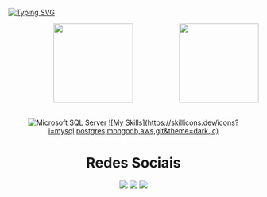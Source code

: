  [![Typing SVG](https://readme-typing-svg.herokuapp.com?font=Kanit&pause=1000&color=61dbfbf&size=30&center=true&vCenter=true&width=1000&heigth=100&lines=Olá,+eu+sou+o+Lucas)](https://git.io/typing-svg)
 
 <div align="center">  
  <img  height="160em" src="https://github-readme-stats-sigma-five.vercel.app/api?username=lucasDBA&show_icons=true&theme=react&include_all_commits=true&count_private=true"/>
  <img align="right" height="160em" src="https://github-readme-stats-sigma-five.vercel.app/api/top-langs/?username=lucasDBA&layout=compact&langs_count=16&theme=react"/>
  <br> <br>
  <div>
 
  <div align="center">

  [![Microsoft SQL Server](https://img.icons8.com/color/48/000000/microsoft-sql-server.png)](https://icons8.com/icon/laYYF3dV0Iew/microsoft-sql-server)
  [![My Skills](https://skillicons.dev/icons?i=mysql,postgres,mongodb,aws,git&theme=dark, c)](https://skillicons.dev)
  

   <h1 align="center">Redes Sociais</h1>
     <a href = "mailto: lucaswolf1323@gmail.com"><img src="https://img.shields.io/badge/-Gmail-%23333?style=for-the-badge&logo=gmail&logoColor=white" target="_blank"></a>
     <a href = "https://www.linkedin.com/in/lucas-lobo-17169b259/"><img src="https://img.shields.io/badge/-LinkedIn-%230077B5?style=for-the-badge&logo=linkedin&logoColor=white" target="_blank"></a>
     <a href = "https://www.instagram.com/lucasflobo_/"><img src="https://img.shields.io/badge/Instagram-E4405F?style=for-the-badge&logo=instagram&logoColor=white" target="_blank"></a>
  </div>

